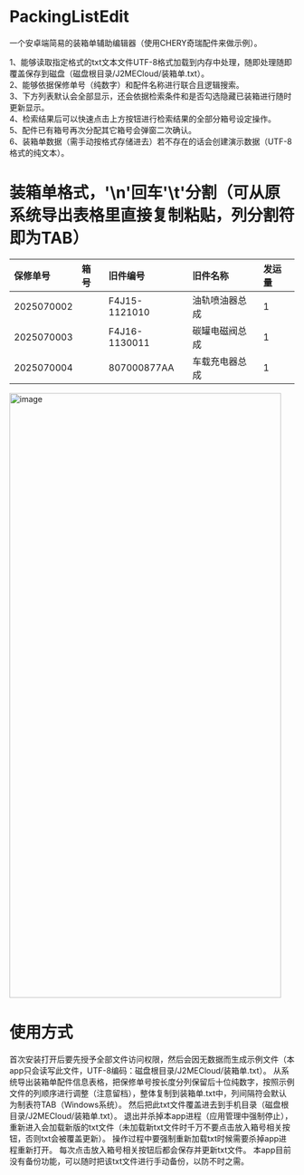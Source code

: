 # PackingListEdit
一个安卓端简易的装箱单辅助编辑器（使用CHERY奇瑞配件来做示例）。

1、能够读取指定格式的txt文本文件UTF-8格式加载到内存中处理，随即处理随即覆盖保存到磁盘（磁盘根目录/J2MECloud/装箱单.txt）。<br>
2、能够依据保修单号（纯数字）和配件名称进行联合且逻辑搜索。<br>
3、下方列表默认会全部显示，还会依据检索条件和是否勾选隐藏已装箱进行随时更新显示。<br>
4、检索结果后可以快速点击上方按钮进行检索结果的全部分箱号设定操作。<br>
5、配件已有箱号再次分配其它箱号会弹窗二次确认。<br>
6、装箱单数据（需手动按格式存储进去）若不存在的话会创建演示数据（UTF-8格式的纯文本）。<br>

# 装箱单格式，'\n'回车'\t'分割（可从原系统导出表格里直接复制粘贴，列分割符即为TAB）
|保修单号|箱号|旧件编号|旧件名称|发运量|
|:---|:---|:---|:---|:---|
|2025070002||F4J15-1121010|油轨喷油器总成|1|
|2025070003||F4J16-1130011|碳罐电磁阀总成|1|
|2025070004||807000877AA|车载充电器总成|1|

<img width="480" height="1068" alt="image" src="https://github.com/user-attachments/assets/b4c6521e-d075-4033-baab-fcd800218c9e" />

# 使用方式
首次安装打开后要先授予全部文件访问权限，然后会因无数据而生成示例文件（本app只会读写此文件，UTF-8编码：磁盘根目录/J2MECloud/装箱单.txt）。
从系统导出装箱单配件信息表格，把保修单号按长度分列保留后十位纯数字，按照示例文件的列顺序进行调整（注意留档），整体复制到装箱单.txt中，列间隔符会默认为制表符TAB（Windows系统）。
然后把此txt文件覆盖进去到手机目录（磁盘根目录/J2MECloud/装箱单.txt）。
退出并杀掉本app进程（应用管理中强制停止），重新进入会加载新版的txt文件（未加载新txt文件时千万不要点击放入箱号相关按钮，否则txt会被覆盖更新）。
操作过程中要强制重新加载txt时候需要杀掉app进程重新打开。
每次点击放入箱号相关按钮后都会保存并更新txt文件。
本app目前没有备份功能，可以随时把该txt文件进行手动备份，以防不时之需。
